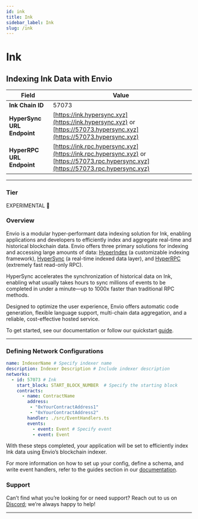 ```yaml
---
id: ink
title: Ink
sidebar_label: Ink
slug: /ink
---
```


# Ink

## Indexing Ink Data with Envio

| **Field**                     | **Value**                                                                                          |
|-------------------------------|----------------------------------------------------------------------------------------------------|
| **Ink Chain ID**     | 57073                                                                                            |
| **HyperSync URL Endpoint**    | [https://ink.hypersync.xyz](https://ink.hypersync.xyz) or [https://57073.hypersync.xyz](https://57073.hypersync.xyz) |
| **HyperRPC URL Endpoint**     | [https://ink.rpc.hypersync.xyz](https://ink.rpc.hypersync.xyz) or [https://57073.rpc.hypersync.xyz](https://57073.rpc.hypersync.xyz) |

---

### Tier

EXPERIMENTAL 🧪

### Overview

Envio is a modular hyper-performant data indexing solution for Ink, enabling applications and developers to efficiently index and aggregate real-time and historical blockchain data. Envio offers three primary solutions for indexing and accessing large amounts of data: [HyperIndex](/docs/HyperIndex/overview) (a customizable indexing framework), [HyperSync](/docs/HyperSync/overview) (a real-time indexed data layer), and [HyperRPC](/docs/HyperSync/overview-hyperrpc) (extremely fast read-only RPC).

HyperSync accelerates the synchronization of historical data on Ink, enabling what usually takes hours to sync millions of events to be completed in under a minute—up to 1000x faster than traditional RPC methods.

Designed to optimize the user experience, Envio offers automatic code generation, flexible language support, multi-chain data aggregation, and a reliable, cost-effective hosted service.

To get started, see our documentation or follow our quickstart [guide](/docs/HyperIndex/contract-import).

---

### Defining Network Configurations

```yaml
name: IndexerName # Specify indexer name
description: Indexer Description # Include indexer description
networks:
  - id: 57073 # Ink  
    start_block: START_BLOCK_NUMBER  # Specify the starting block
    contracts:
      - name: ContractName
        address:
         - "0xYourContractAddress1"
         - "0xYourContractAddress2"
        handler: ./src/EventHandlers.ts
        events:
          - event: Event # Specify event
          - event: Event
```

With these steps completed, your application will be set to efficiently index Ink data using Envio’s blockchain indexer.

For more information on how to set up your config, define a schema, and write event handlers, refer to the guides section in our [documentation](/docs/HyperIndex/configuration-file).

### Support

Can’t find what you’re looking for or need support? Reach out to us on [Discord](https://discord.com/invite/Q9qt8gZ2fX); we’re always happy to help!

---
